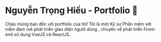 <h1>Nguyễn Trọng Hiếu - Portfolio 🚀</h1>
Chào mừng bạn đến với portfolio của tôi! Tôi là một Kỹ sư Phần mềm với niềm đam mê phát triển giao diện người dùng , chuyên về phát triển Front-end sử dụng VueJS và ReactJS.
